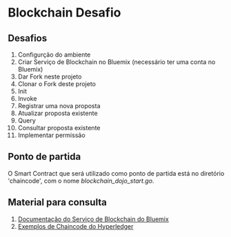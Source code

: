 # Blockchain Desafio

## Desafios
1. Configurção do ambiente
  1. Criar Serviço de Blockchain no Bluemix (necessário ter uma conta no Bluemix)
  2. Dar Fork neste projeto 
  3. Clonar o Fork deste projeto
2. Init
3. Invoke
  1. Registrar uma nova proposta
  2. Atualizar proposta existente
4. Query
  1. Consultar proposta existente
5. Implementar permissão

## Ponto de partida
O Smart Contract que será utilizado como ponto de partida está no diretório 'chaincode', com o nome *blockchain_dojo_start.go*.

## Material para consulta 
1. [Documentação do Serviço de Blockchain do Bluemix](https://console.ng.bluemix.net/docs/services/blockchain/)
2. [Exemplos de Chaincode do Hyperledger](https://github.com/hyperledger-archives/fabric/tree/v0.5-developer-preview/examples/chaincode/go)
